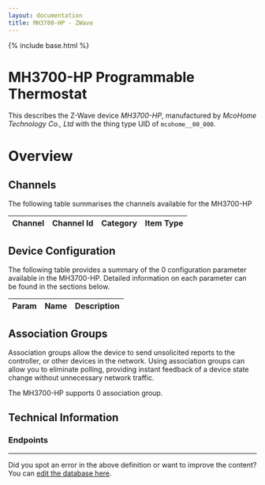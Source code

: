 ```yaml
---
layout: documentation
title: MH3700-HP - ZWave
---
```


{% include base.html %}

# MH3700-HP Programmable Thermostat
This describes the Z-Wave device *MH3700-HP*, manufactured by *McoHome Technology Co., Ltd* with the thing type UID of ```mcohome__00_000```.

# Overview

## Channels
The following table summarises the channels available for the MH3700-HP

| Channel | Channel Id | Category | Item Type |
|---------|------------|----------|-----------|



## Device Configuration
The following table provides a summary of the 0 configuration parameter available in the MH3700-HP.
Detailed information on each parameter can be found in the sections below.

| Param | Name  | Description |
|-------|-------|-------------|

## Association Groups
Association groups allow the device to send unsolicited reports to the controller, or other devices in the network. Using association groups can allow you to eliminate polling, providing instant feedback of a device state change without unnecessary network traffic.

The MH3700-HP supports 0 association group.

## Technical Information

### Endpoints


---

Did you spot an error in the above definition or want to improve the content?
You can [edit the database here](http://www.cd-jackson.com/index.php/zwave/zwave-device-database/zwave-device-list/devicesummary/337).
